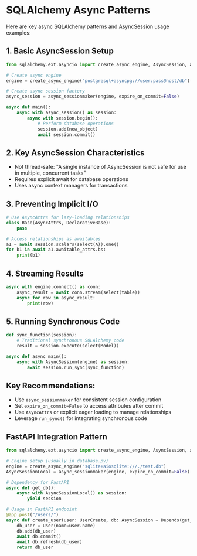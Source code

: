 # SQLAlchemy Async Patterns

Here are key async SQLAlchemy patterns and AsyncSession usage examples:

## 1. Basic AsyncSession Setup
```python
from sqlalchemy.ext.asyncio import create_async_engine, AsyncSession, async_sessionmaker

# Create async engine
engine = create_async_engine("postgresql+asyncpg://user:pass@host/db")

# Create async session factory
async_session = async_sessionmaker(engine, expire_on_commit=False)

async def main():
    async with async_session() as session:
        async with session.begin():
            # Perform database operations
            session.add(new_object)
            await session.commit()
```

## 2. Key AsyncSession Characteristics
- Not thread-safe: "A single instance of AsyncSession is not safe for use in multiple, concurrent tasks"
- Requires explicit await for database operations
- Uses async context managers for transactions

## 3. Preventing Implicit I/O
```python
# Use AsyncAttrs for lazy-loading relationships
class Base(AsyncAttrs, DeclarativeBase):
    pass

# Access relationships as awaitables
a1 = await session.scalars(select(A)).one()
for b1 in await a1.awaitable_attrs.bs:
    print(b1)
```

## 4. Streaming Results
```python
async with engine.connect() as conn:
    async_result = await conn.stream(select(table))
    async for row in async_result:
        print(row)
```

## 5. Running Synchronous Code
```python
def sync_function(session):
    # Traditional synchronous SQLAlchemy code
    result = session.execute(select(Model))

async def async_main():
    async with AsyncSession(engine) as session:
        await session.run_sync(sync_function)
```

## Key Recommendations:
- Use `async_sessionmaker` for consistent session configuration
- Set `expire_on_commit=False` to access attributes after commit
- Use `AsyncAttrs` or explicit eager loading to manage relationships
- Leverage `run_sync()` for integrating synchronous code

## FastAPI Integration Pattern
```python
from sqlalchemy.ext.asyncio import create_async_engine, AsyncSession, async_sessionmaker

# Engine setup (usually in database.py)
engine = create_async_engine("sqlite+aiosqlite:///./test.db")
AsyncSessionLocal = async_sessionmaker(engine, expire_on_commit=False)

# Dependency for FastAPI
async def get_db():
    async with AsyncSessionLocal() as session:
        yield session

# Usage in FastAPI endpoint
@app.post("/users/")
async def create_user(user: UserCreate, db: AsyncSession = Depends(get_db)):
    db_user = User(name=user.name)
    db.add(db_user)
    await db.commit()
    await db.refresh(db_user)
    return db_user
```